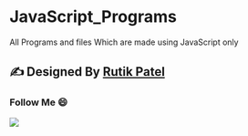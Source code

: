 # JavaScript_Programs
All Programs and files Which are made using JavaScript only


## ✍ Designed By [Rutik Patel](https://rutikkpatel.github.io/Portfolio1/)

### Follow Me 😄 
<a href="https://github.com/rutikkpatel" aria-label="Follow @rutikkpatel on GitHub"><img  src="https://img.shields.io/badge/Follow👉-@rutikkpatel-blue?style=for-the-badge"  />
</a>
<br>
